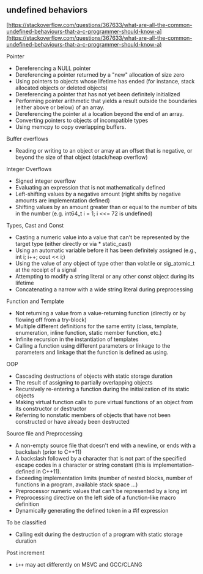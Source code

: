 ## undefined behaviors

[https://stackoverflow.com/questions/367633/what-are-all-the-common-undefined-behaviours-that-a-c-programmer-should-know-a](https://stackoverflow.com/questions/367633/what-are-all-the-common-undefined-behaviours-that-a-c-programmer-should-know-a)

Pointer

* Dereferencing a NULL pointer
* Dereferencing a pointer returned by a "new" allocation of size zero
* Using pointers to objects whose lifetime has ended (for instance, stack allocated objects or deleted objects)
* Dereferencing a pointer that has not yet been definitely initialized
* Performing pointer arithmetic that yields a result outside the boundaries (either above or below) of an array.
* Dereferencing the pointer at a location beyond the end of an array.
* Converting pointers to objects of incompatible types
* Using memcpy to copy overlapping buffers.

Buffer overflows

* Reading or writing to an object or array at an offset that is negative, or beyond the size of that object (stack/heap overflow)

Integer Overflows

* Signed integer overflow
* Evaluating an expression that is not mathematically defined
* Left-shifting values by a negative amount (right shifts by negative amounts are implementation defined)
* Shifting values by an amount greater than or equal to the number of bits in the number (e.g. int64_t i = 1; i <<= 72 is undefined)

Types, Cast and Const

* Casting a numeric value into a value that can't be represented by the target type (either directly or via   * static_cast)
* Using an automatic variable before it has been definitely assigned (e.g., int i; i++; cout << i;)
* Using the value of any object of type other than volatile or sig_atomic_t at the receipt of a signal
* Attempting to modify a string literal or any other const object during its lifetime
* Concatenating a narrow with a wide string literal during preprocessing

Function and Template

* Not returning a value from a value-returning function (directly or by flowing off from a try-block)
* Multiple different definitions for the same entity (class, template, enumeration, inline function, static member function, etc.)
* Infinite recursion in the instantiation of templates
* Calling a function using different parameters or linkage to the parameters and linkage that the function is defined as using.

OOP

* Cascading destructions of objects with static storage duration
* The result of assigning to partially overlapping objects
* Recursively re-entering a function during the initialization of its static objects
* Making virtual function calls to pure virtual functions of an object from its constructor or destructor
* Referring to nonstatic members of objects that have not been constructed or have already been destructed

Source file and Preprocessing

* A non-empty source file that doesn't end with a newline, or ends with a backslash (prior to C++11)
* A backslash followed by a character that is not part of the specified escape codes in a character or string constant (this is implementation-defined in C++11).
* Exceeding implementation limits (number of nested blocks, number of functions in a program, available stack space ...)
* Preprocessor numeric values that can't be represented by a long int
* Preprocessing directive on the left side of a function-like macro definition
* Dynamically generating the defined token in a #if expression

To be classified

* Calling exit during the destruction of a program with static storage duration

Post increment

* `i++` may act differently on MSVC and GCC/CLANG
